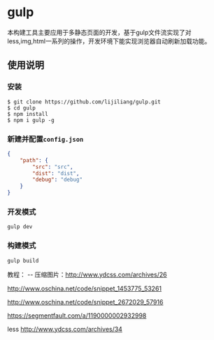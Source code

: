 # gulp
本构建工具主要应用于多静态页面的开发，基于gulp文件流实现了对less,img,html一系列的操作，开发环境下能实现浏览器自动刷新加载功能。

## 使用说明

### 安装
```shell
$ git clone https://github.com/lijiliang/gulp.git
$ cd gulp
$ npm install
$ npm i gulp -g
```
### 新建并配置`config.json`
```json
{
    "path": {
        "src": "src",
        "dist": "dist",
        "debug": "debug"
    }
}

```
### 开发模式
```shell
gulp dev
```

### 构建模式
```shell
gulp build
```

教程：
-- 压缩图片：http://www.ydcss.com/archives/26

http://www.oschina.net/code/snippet_1453775_53261

http://www.oschina.net/code/snippet_2672029_57916

https://segmentfault.com/a/1190000002932998

less http://www.ydcss.com/archives/34
